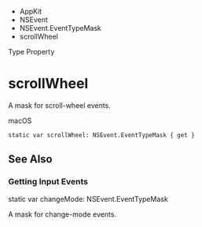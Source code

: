

- AppKit
- NSEvent
- NSEvent.EventTypeMask
-  scrollWheel 

Type Property

# scrollWheel

A mask for scroll-wheel events.

macOS

``` source
static var scrollWheel: NSEvent.EventTypeMask { get }
```

## See Also

### Getting Input Events

static var changeMode: NSEvent.EventTypeMask

A mask for change-mode events.

